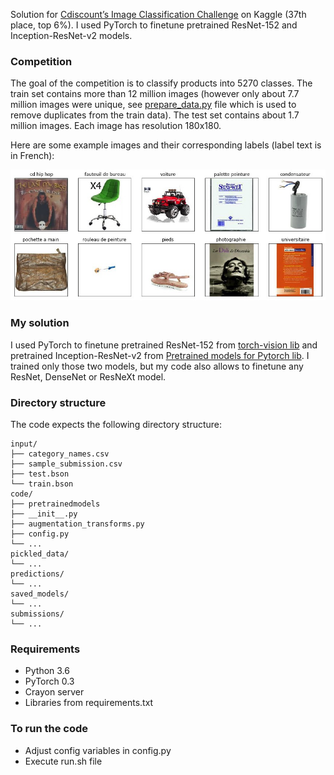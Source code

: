 Solution for [Cdiscount’s Image Classification Challenge](https://www.kaggle.com/c/cdiscount-image-classification-challenge) on Kaggle (37th place, top 6%). I used PyTorch to finetune pretrained ResNet-152 and Inception-ResNet-v2 models.

### Competition
The goal of the competition is to classify products into 5270 classes. The train set contains more than 12 million images (however only about 7.7 million images were unique, see [prepare_data.py](prepare_data.py) file which is used to remove duplicates from the train data). The test set contains about 1.7 million images. Each image has resolution 180x180.

Here are some example images and their corresponding labels (label text is in French):

![Example images](img/example.jpg)

### My solution
I used PyTorch to finetune pretrained ResNet-152 from [torch-vision lib](https://github.com/pytorch/vision) and pretrained Inception-ResNet-v2 
from [Pretrained models for Pytorch lib](https://github.com/Cadene/pretrained-models.pytorch).
I trained only those two models, but my code also allows to finetune any ResNet, DenseNet or ResNeXt model.


### Directory structure
The code expects the following directory structure:

```
input/
├── category_names.csv
├── sample_submission.csv
├── test.bson
└── train.bson
code/
├── pretrainedmodels
├── __init__.py
├── augmentation_transforms.py
├── config.py
└── ...
pickled_data/
└── ...
predictions/
└── ...
saved_models/
└── ...
submissions/
└── ...
```

### Requirements
- Python 3.6
- PyTorch 0.3
- Crayon server
- Libraries from requirements.txt

### To run the code
- Adjust config variables in config.py
- Execute run.sh file
